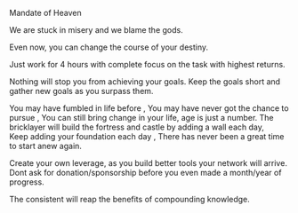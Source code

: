 Mandate of Heaven


We are stuck in misery and we blame the gods.

Even now, you can change the course of your destiny. 

Just work for 4 hours with complete focus on the task with highest returns.

Nothing will stop you from achieving your goals.
Keep the goals short and gather new goals as you surpass them. 

You may have fumbled in life before ,
You may have never got the chance to pursue ,
You can still bring change in your life,  age is just a number. 
The bricklayer will build the fortress and castle by adding a wall each day,  
Keep adding your foundation each day ,
There has never been a great time to start anew again. 

Create your own leverage, as you build better tools your network will arrive.
Dont ask for donation/sponsorship before you even made a month/year of progress.

The consistent will reap the benefits of compounding knowledge. 
